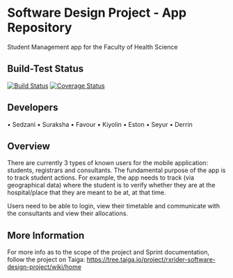 # Software Design Project - App Repository

Student Management app for the Faculty of Health Science

## Build-Test Status

[![Build Status](https://travis-ci.com/RXRider1451/Software-Design-Project.svg?branch=main)](https://travis-ci.com/RXRider1451/Software-Design-Project) [![Coverage Status](https://coveralls.io/repos/github/RXRider1451/Software-Design-Project/badge.svg)](https://coveralls.io/github/RXRider1451/Software-Design-Project)


## Developers

• Sedzani 
• Suraksha 
• Favour
• Kiyolin
• Eston
• Seyur
• Derrin


## Overview

There are currently 3 types of known users for the mobile application: students, registrars and consultants. The fundamental purpose of the app is to track student actions. For example, the app needs to track (via geographical data) where the student is to verify whether they are at the hospital/place that they are meant to be at, at that time. 

Users need to be able to login, view their timetable and communicate with the consultants and view their allocations.


## More Information

For more info as to the scope of the project and Sprint documentation, follow the project on Taiga:
https://tree.taiga.io/project/rxrider-software-design-project/wiki/home
